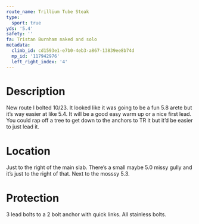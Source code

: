 ```yaml
---
route_name: Trillium Tube Steak
type:
  sport: true
yds: '5.4'
safety: ''
fa: Tristan Burnham naked and solo
metadata:
  climb_id: cd1593e1-e7b0-4eb3-a867-13839ee8b74d
  mp_id: '117942976'
  left_right_index: '4'
---
```

# Description
New route I bolted 10/23. It looked like it was going to be a fun 5.8 arete but it’s way easier at like 5.4. It will be a good easy warm up or a nice first lead. You could rap off a tree to get down to the anchors to TR it but it’d be easier to just lead it.

# Location
Just to the right of the main slab. There’s a small maybe 5.0 missy gully and it’s just to the right of that. Next to the mosssy 5.3.

# Protection
3 lead bolts to a 2 bolt anchor with quick links. All stainless bolts.
